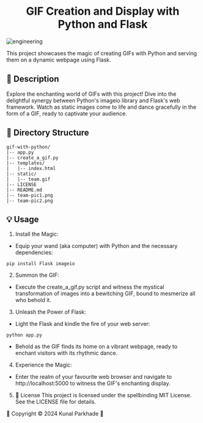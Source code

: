 <h1 style="text-align: center;">GIF Creation and Display with Python and Flask</h1>

![engineering](https://github.com/KunalParkhade/gif-with-python/assets/113717557/75ed7cde-1940-41d0-9260-3feec8c5c857)

This project showcases the magic of creating GIFs with Python and serving them on a dynamic webpage using Flask.

## 🎨 Description
Explore the enchanting world of GIFs with this project! Dive into the delightful synergy between Python's imageio library and Flask's web framework. Watch as static images come to life and dance gracefully in the form of a GIF, ready to captivate your audience.

## 📁 Directory Structure
```
gif-with-python/
|-- app.py
|-- create_a_gif.py
|-- templates/
|   |-- index.html
|-- static/
|   |-- team.gif
|-- LICENSE
|-- README.md
|-- team-pic1.png
|-- team-pic2.png
```

## 💡 Usage
1. Install the Magic:
- Equip your wand (aka computer) with Python and the necessary dependencies:
```
pip install Flask imageio
```
2. Summon the GIF:
- Execute the create_a_gif.py script and witness the mystical transformation of images into a bewitching GIF, bound to mesmerize all who behold it.

3. Unleash the Power of Flask:
- Light the Flask and kindle the fire of your web server:
```
python app.py
```
- Behold as the GIF finds its home on a vibrant webpage, ready to enchant visitors with its rhythmic dance.

4. Experience the Magic:
- Enter the realm of your favourite web browser and navigate to http://localhost:5000 to witness the GIF's enchanting display.

5. 📜 License
This project is licensed under the spellbinding MIT License. See the LICENSE file for details.

🔮 Copyright © 2024 Kunal Parkhade 🔮
